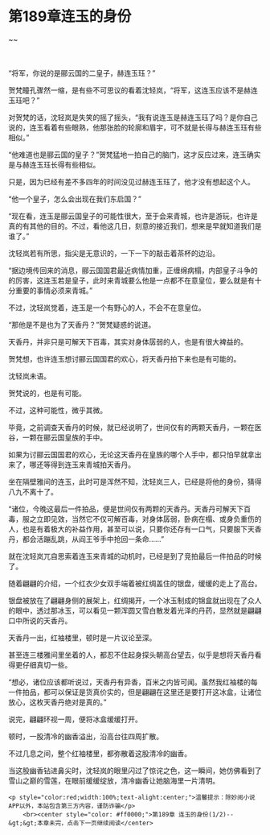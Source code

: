 # 第189章连玉的身份
~~
    	    <p name="pagetop" href="javascript:void(0);" onclick="return false" style="line-height: 35px;padding: 10px;color: #333;"> </p><p>“将军，你说的是郦云国的二皇子，赫连玉珏？”</p><p>贺梵瞳孔骤然一缩，是有些不可思议的看着沈轻岚，“将军，这连玉应该不是赫连玉珏吧？”</p><p>对贺梵的话，沈轻岚是失笑的摇了摇头，“我有说连玉是赫连玉珏了吗？是你自己说的，连玉看着有些眼熟，他那张脸的轮廓和眉宇，可不就是长得与赫连玉珏有些相似。”</p><p>“他难道也是郦云国的皇子？”贺梵猛地一拍自己的脑门，这才反应过来，连玉确实是与赫连玉珏长得有些相似。</p><p>只是，因为已经有差不多四年的时间没见过赫连玉珏了，他才没有想起这个人。</p><p>“他一个皇子，怎么会出现在我们东启国？”</p><p>“现在看，连玉是郦云国皇子的可能性很大，至于会来青城，也许是游玩，也许是真的有其他的目的。不过，看他这几日，刻意的接近我们，想来是早就知道我们是谁了。”</p><p>沈轻岚若有所思，指尖是无意识的，一下一下的敲击着茶杯的边沿。</p><p>“据边境传回来的消息，郦云国国君最近病情加重，正缠绵病榻，内部皇子斗争的的厉害，这连玉若是皇子，此时来青城要么他是一点都不在意皇位，要么就是有十分重要的事情必须来青城。”</p><p>不过，沈轻岚觉着，连玉是一个有野心的人，不会不在意皇位。</p><p>“那他是不是也为了天香丹？”贺梵疑惑的说道。</p><p>天香丹，并非只是可解天下百毒，其实对身体孱弱的人，也是有很大裨益的。</p><p>贺梵想，也许连玉想讨郦云国国君的欢心，将天香丹拍下来也是有可能的。</p><p>沈轻岚未语。</p><p>贺梵说的，也是有可能。</p><p>不过，这种可能性，微乎其微。</p><p>毕竟，之前调查天香丹的时候，就已经说明了，世间仅有的两颗天香丹，一颗在医谷，一颗在郦云国皇族的手中。</p><p>如果为讨郦云国国君的欢心，无论这天香丹在皇族的哪个人手中，都只怕早就拿出来了，哪还等得到连玉来青城拍天香丹。</p><p>坐在隔壁雅间的连玉，此时可是浑然不知，沈轻岚三人，已经是将他的身份，猜得八九不离十了。</p><p>“诸位，今晚这最后一件拍品，便是世间仅有两颗的天香丹。天香丹可解天下百毒，服之立即见效，当然它不仅可解百毒，对身体孱弱，卧病在榻、或身负重伤的人，也是有着极大的补益作用，甚至可以说，只要你还存有一口气，只要服下天香丹，都会活蹦乱跳，从阎王爷手中抢回一条命……”</p><p>就在沈轻岚兀自思索着连玉来青城的动机时，已经是到了竞拍最后一件拍品的时候了。</p><p>随着翩翩的介绍，一个红衣少女双手端着被红绸盖住的银盘，缓缓的走上了高台。</p><p>银盘被放在了翩翩身侧的展架上，红绸揭开，一个冰玉制成的锦盒就出现在了众人的眼中，透过那冰玉，可以看见一颗浑圆又雪白散发着光泽的丹药，显然就是翩翩口中所说的天香丹。</p><p>天香丹一出，红袖楼里，顿时是一片议论至深。</p><p>甚至连三楼雅间里坐着的人，都忍不住起身探头朝高台望去，似乎是想将天香丹看得更仔细真切一些。</p><p>“想必，诸位应该都听说过，天香丹有异香，百米之内皆可闻。虽然我红袖楼的每一件拍品，都可以保证是货真价实的，但是翩翩在这里还是要打开这冰盒，让诸位放心，这枚天香丹绝对是真的。”</p><p>说完，翩翩环视一周，便将冰盒缓缓打开。</p><p>顿时，一股清冷的幽香溢出，沿高台往四周扩散。</p><p>不过几息之间，整个红袖楼里，都弥散着这股清冷的幽香。</p><p>当这股幽香钻进鼻尖时，沈轻岚的眼里闪过了惊诧之色，这一瞬间，她仿佛看到了雪山之巅的雪莲，在眼前缓缓绽放，清冷幽香让她脑海里一片清明。</p>
    	
   	<p style="color:red;width:100%;text-alight:center;">温馨提示：除妙阅小说APP以外，本站包含第三方内容，谨防诈骗</p>
    	<br><center style="color: #ff0000;">第189章 连玉的身份(1/2)--&gt;&gt;本章未完，点击下一页继续阅读</center>
    	